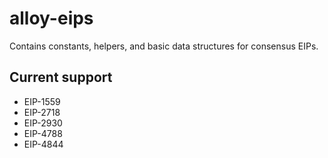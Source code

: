 # alloy-eips

Contains constants, helpers, and basic data structures for consensus EIPs.

## Current support

- EIP-1559
- EIP-2718
- EIP-2930
- EIP-4788
- EIP-4844
